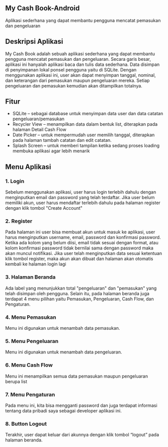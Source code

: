 ## My Cash Book-Android
Aplikasi sederhana yang dapat membantu pengguna mencatat pemasukan dan pengeluaran

## Deskripsi Aplikasi
My Cash Book adalah sebuah aplikasi sederhana yang dapat membantu pengguna mencatat pemasukan dan pengeluaran. Secara garis besar, aplikasi ini hanyalah aplikasi baca dan tulis data sederhana. Data disimpan di penyimpanan lokal ponsel pengguna yaitu di SQLite. Dengan menggunakan aplikasi ini, user akan dapat menyimpan tanggal, nominal, dan keterangan dari pemasukan maupun pengeluaran mereka. Setiap pengeluaran dan pemasukan kemudian akan ditampilkan totalnya.

## Fitur
* SQLite – sebagai database untuk menyimpan data user dan data catatan pengeluaran/pemasukan
* Recycler View – menampilkan data dalam bentuk list, diterapkan pada halaman Detail Cash Flow
* Date Picker – untuk mempermudah user memilih tanggal, diterapkan pada halaman tambah catatan dan edit catatan.
* Splash Screen – untuk memberi tampilan ketika sedang proses loading membuka aplikasi agar lebih menarik

## Menu Aplikasi
### 1. Login
Sebelum menggunakan aplikasi, user harus login terlebih dahulu dengan menginputkan email dan password yang telah terdaftar. Jika user belum memiliki akun, user harus mendaftar terlebih dahulu pada halaman register dengan klik tombol "Create Account" 

### 2. Register
Pada halaman ini user bisa membuat akun untuk masuk ke aplikasi, user harus menginputkan username, email, password dan konfirmasi password. Ketika ada kolom yang belum diisi, email tidak sesuai dengan format, atau kolom konfirmasi password tidak bernilai sama dengan password maka akan  muncul notifikasi. 
Jika user telah menginputkan data sesuai ketentuan klik tombol register, maka akun akan dibuat dan halaman akan otomatis kembali ke halaman login lagi

### 3. Halaman Beranda
Ada label yang menunjukkan total "pengeluaran" dan "pemasukan" yang telah disimpan oleh pengguna. Selain itu, pada halaman beranda juga terdapat 4 menu pilihan yaitu Pemasukan, Pengeluaran, Cash Flow, dan Pengaturan.

### 4. Menu Pemasukan
Menu ini digunakan untuk menambah data pemasukan.

### 5. Menu Pengeluaran
Menu ini digunakan untuk menambah data pengeluaran.

### 6. Menu Cash Flow
Menu ini menampilkan semua data pemasukan maupun pengeluaran berupa list

### 7. Menu Pengaturan
Pada menu ini, kita bisa mengganti password dan juga terdapat informasi tentang data pribadi saya sebagai developer aplikasi ini.

### 8. Button Logout 
Terakhir, user dapat keluar dari akunnya dengan klik tombol “logout” pada halaman beranda.











